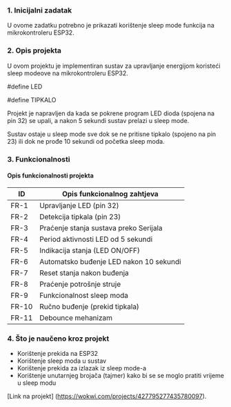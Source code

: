 ### 1. Inicijalni zadatak
U ovome zadatku potrebno je prikazati korištenje sleep mode funkcija na mikrokontroleru ESP32.

### 2. Opis projekta
U ovom projektu je implementiran sustav za upravljanje energijom koristeći sleep modeove na mikrokontroleru ESP32. 

#define LED

#define TIPKALO

Projekt je napravljen da kada se pokrene program LED dioda (spojena na pin 32) se upali, a nakon 5 sekundi sustav prelazi u sleep mode.

Sustav ostaje u sleep mode sve dok se ne pritisne tipkalo (spojeno na pin 23) ili dok ne prođe 10 sekundi od početka sleep moda.

### 3. Funkcionalnosti

#### Opis funkcionalnosti projekta

| ID    | Opis funkcionalnog zahtjeva            |
|-------|----------------------------------------|
| FR-1  | Upravljanje LED (pin 32)               | 
| FR-2  | Detekcija  tipkala (pin 23)            |
| FR-3  | Praćenje stanja sustava preko Serijala |
| FR-4  | Period aktivnosti LED od 5 sekundi     |
| FR-5  | Indikacija stanja (LED ON/OFF)         | 
| FR-6  | Automatsko buđenje LED nakon 10 sekundi    | 
| FR-7  | Reset stanja nakon buđenja             |
| FR-8  | Praćenje potrošnje struje              | 
| FR-9  | Funkcionalnost sleep moda              | 
| FR-10 | Ručno buđenje (prekid tipkala)         | 
| FR-11 | Debounce mehanizam                     | 


### 4. Što je naučeno kroz projekt
 - Korištenje prekida na ESP32
 - Korištenje sleep moda u sustav
 - Korištenje prekida za izlazak iz sleep mode-a
 - Korištenje unutarnjeg brojača (tajmer) kako bi se se moglo pratiti vrijeme u sleep modu

[Link na projekt] (https://wokwi.com/projects/427795277435780097).


